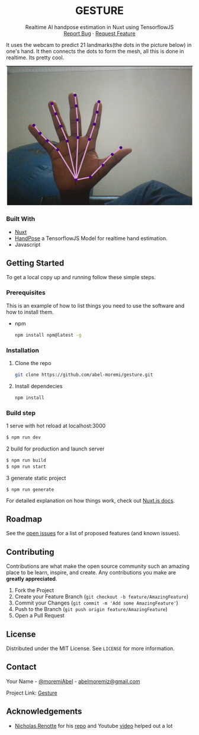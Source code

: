 <br />
<p align="center">
  <h1 align="center"> GESTURE</h1>

  <p align="center">
    Realtime AI handpose estimation in Nuxt using TensorflowJS
    <br />
    <a href="https://github.com/Abel-Moremi/Gesture/issues">Report Bug</a>
    ·
    <a href="https://github.com/Abel-Moremi/Gesture/issues">Request Feature</a>
  </p>
</p>

It uses the webcam to predict 21 landmarks(the dots in the picture below) in one's hand. It then connects the dots to form the mesh, all this is done in realtime. Its pretty cool.

![alt text](https://github.com/Abel-Moremi/Gesture/blob/master/screen_shots/screen-shot-01.png)



### Built With

* [Nuxt](https://nuxtjs.org/)
* [HandPose](https://github.com/tensorflow/tfjs-models/tree/master/handpose) a TensorflowJS Model for realtime hand estimation.
* Javascript

<!-- GETTING STARTED -->
## Getting Started

To get a local copy up and running follow these simple steps.

### Prerequisites

This is an example of how to list things you need to use the software and how to install them.
* npm
  ```sh
  npm install npm@latest -g
  ```

### Installation

1. Clone the repo
   ```sh
   git clone https://github.com/abel-moremi/gesture.git
   ```
2. Install dependecies
   ```sh
   npm install
   ```
   
### Build step

1 serve with hot reload at localhost:3000
```sh
$ npm run dev
```

2 build for production and launch server
```sh
$ npm run build
$ npm run start
```

3 generate static project
```
$ npm run generate
```

For detailed explanation on how things work, check out [Nuxt.js docs](https://nuxtjs.org).

<!-- ROADMAP -->
## Roadmap

See the [open issues](https://github.com/github_username/repo_name/issues) for a list of proposed features (and known issues).



<!-- CONTRIBUTING -->
## Contributing

Contributions are what make the open source community such an amazing place to be learn, inspire, and create. Any contributions you make are **greatly appreciated**.

1. Fork the Project
2. Create your Feature Branch (`git checkout -b feature/AmazingFeature`)
3. Commit your Changes (`git commit -m 'Add some AmazingFeature'`)
4. Push to the Branch (`git push origin feature/AmazingFeature`)
5. Open a Pull Request



<!-- LICENSE -->
## License

Distributed under the MIT License. See `LICENSE` for more information.



<!-- CONTACT -->
## Contact

Your Name - [@moremiAbel](https://twitter.com/moremiAbel) - abelmoremiz@gmail.com

Project Link: [Gesture](https://github.com/abel-moremi/gesture)



<!-- ACKNOWLEDGEMENTS -->
## Acknowledgements

* [Nicholas Renotte](https://github.com/nicknochnack) for his [repo](https://github.com/nicknochnack/HandPoseDetection) and Youtube [video](https://www.youtube.com/watch?v=f7uBsb-0sGQ) helped out a lot
